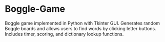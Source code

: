 # Boggle-Game
Boggle game implemented in Python with Tkinter GUI. Generates random Boggle boards and allows users to find words by clicking letter buttons. Includes timer, scoring, and dictionary lookup functions.
